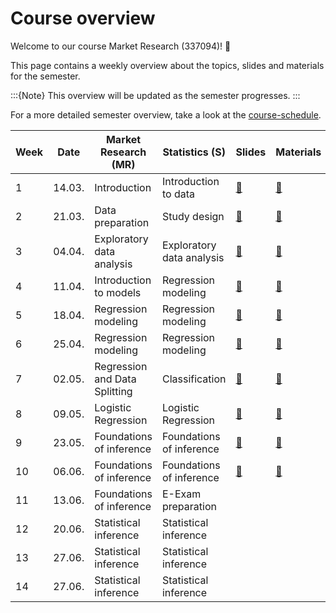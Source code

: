 # Course overview

Welcome to our course Market Research (337094)! 👋  

This page contains a weekly overview about the topics, slides and materials for the semester.

:::{Note}
This overview will be updated as the semester progresses.
:::


For a more detailed semester overview, take a look at the [course-schedule](../files/course-schedule.md). 


|	Week	|	Date	|	Market Research (MR)	|	Statistics (S)	|	Slides	|	Materials	|
|	---	|	---	|	---	|	---	|	---	|	---	|
|	1	|	14.03.	|	Introduction	|	Introduction to data	|	[📑](https://drive.google.com/file/d/1SF30Q4B-i8UhiK_xW7okgKDbtii8lw2j/view?usp=sharing)	|	[📁](../weeks/week1.md)	|
|	2	|	21.03.	|	Data preparation	|	Study design	|	[📑](https://drive.google.com/file/d/1-3uVavxMAvDNMnRiN7sXsZRTReRNsZpj/view?usp=sharing)	|	[📁](../weeks/week2.md)	|
|	3	|	04.04.	|	Exploratory data analysis	|	Exploratory data analysis	|	[📑](https://drive.google.com/file/d/1V3NJO8CmMciX5v8l1oF0JDurHTKRCUEF/view?usp=sharing)	|	[📁](../weeks/week3.md)	|
|	4	|	11.04.	|	Introduction to models	|	Regression modeling	|	[📑](https://drive.google.com/file/d/11kQmPmg1HNLuvCBEouHzmAYzoA1ObGeD/view?usp=sharing)	|	[📁](../weeks/week4.md)	|
|	5	|	18.04.	|	Regression modeling	|	Regression modeling	|	[📑](https://drive.google.com/file/d/11rMNNx4rQsvE2udngnV0ftW179X9z1My/view?usp=sharing)	|	[📁](../weeks/week5.md)	|
|	6	|	25.04.	|	Regression modeling	|	Regression modeling	|	[📑](https://drive.google.com/file/d/1-TDLrIfgnlLRtCHKJOnrE4LOZ2sZHPOc/view?usp=sharing)	|	[📁](../weeks/week6.md)	|
|	7	|	02.05.	|	Regression and Data Splitting	|	Classification	|	[📑](https://drive.google.com/file/d/10hpKApL25LEN-uOZr9XVKYCnhZ88BHWe/view?usp=sharing)	|	[📁](../weeks/week7.md)	|
|	8	|	09.05.	|	Logistic Regression	|	Logistic Regression	|	[📑](https://drive.google.com/file/d/10pxsWKG9plIP9Jk6vULsCmfYtVHdUX0x/view?usp=sharing)	|	[📁](../weeks/week8.md)	|
|	9	|	23.05.	|	Foundations of inference	|	Foundations of inference	|	[📑](https://drive.google.com/file/d/1127zcHToTjJQ82zkZIGYnk9nW_fp-2w7/view?usp=sharing)	|	[📁](../weeks/week9.md)	|
|	10	|	06.06.	|	Foundations of inference	|	Foundations of inference	|	[📑](https://drive.google.com/file/d/11NFNhQblTp3aBLoDvcA2ePt66ATgojXp/view?usp=sharing)	|	[📁](../weeks/week10.md)	|
|	11	|	13.06.	|	Foundations of inference	|	E-Exam preparation	|		|		|
|	12	|	20.06.	|	Statistical inference	|	Statistical inference	|		|		|
|	13	|	27.06.	|	Statistical inference	|	Statistical inference	|		|		|
|	14	|	27.06.	|	Statistical inference	|	Statistical inference	|		|		|
												
												